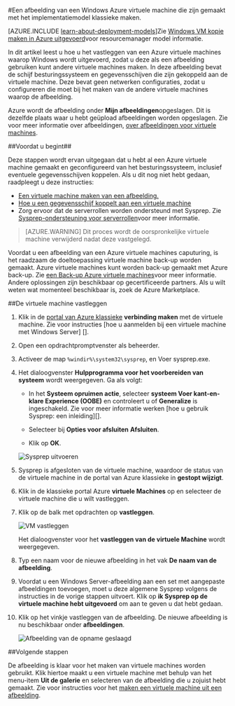 <properties
    pageTitle="Een afbeelding maken van een VM van de Windows Azure | Microsoft Azure"
    description="Een afbeelding van een Windows Azure virtuele machine die zijn gemaakt met het implementatiemodel klassieke maken."
    services="virtual-machines-windows"
    documentationCenter=""
    authors="cynthn"
    manager="timlt"
    editor="tysonn"
    tags="azure-service-management"/>

<tags
    ms.service="virtual-machines-windows"
    ms.workload="infrastructure-services"
    ms.tgt_pltfrm="vm-windows"
    ms.devlang="na"
    ms.topic="article"
    ms.date="09/27/2016"
    ms.author="cynthn"/>

#<a name="capture-an-image-of-an-azure-windows-virtual-machine-created-with-the-classic-deployment-model"></a>Een afbeelding van een Windows Azure virtuele machine die zijn gemaakt met het implementatiemodel klassieke maken.

[AZURE.INCLUDE [learn-about-deployment-models](../../includes/learn-about-deployment-models-classic-include.md)]Zie [Windows VM kopie maken in Azure uitgevoerd](virtual-machines-windows-vhd-copy.md)voor resourcemanager model informatie.


In dit artikel leest u hoe u het vastleggen van een Azure virtuele machines waarop Windows wordt uitgevoerd, zodat u deze als een afbeelding gebruiken kunt andere virtuele machines maken. In deze afbeelding bevat de schijf besturingssysteem en gegevensschijven die zijn gekoppeld aan de virtuele machine. Deze bevat geen netwerken configuraties, zodat u configureren die moet bij het maken van de andere virtuele machines waarop de afbeelding.

Azure wordt de afbeelding onder **Mijn afbeeldingen**opgeslagen. Dit is dezelfde plaats waar u hebt geüpload afbeeldingen worden opgeslagen. Zie voor meer informatie over afbeeldingen, [over afbeeldingen voor virtuele machines](virtual-machines-linux-classic-about-images.md).

##<a name="before-you-begin"></a>Voordat u begint##

Deze stappen wordt ervan uitgegaan dat u hebt al een Azure virtuele machine gemaakt en geconfigureerd van het besturingssysteem, inclusief eventuele gegevensschijven koppelen. Als u dit nog niet hebt gedaan, raadpleegt u deze instructies:

- [Een virtuele machine maken van een afbeelding.](virtual-machines-windows-classic-createportal.md)
- [Hoe u een gegevensschijf koppelt aan een virtuele machine](virtual-machines-windows-classic-attach-disk.md)
- Zorg ervoor dat de serverrollen worden ondersteund met Sysprep. Zie [Sysprep-ondersteuning voor serverrollen](https://msdn.microsoft.com/windows/hardware/commercialize/manufacture/desktop/sysprep-support-for-server-roles)voor meer informatie.

> [AZURE.WARNING] Dit proces wordt de oorspronkelijke virtuele machine verwijderd nadat deze vastgelegd. 

Voordat u een afbeelding van een Azure virtuele machines caputuring, is het raadzaam de doeltoepassing virtuele machine back-up worden gemaakt. Azure virtuele machines kunt worden back-up gemaakt met Azure back-up. Zie [een Back-up Azure virtuele machines](../backup/backup-azure-vms.md)voor meer informatie. Andere oplossingen zijn beschikbaar op gecertificeerde partners. Als u wilt weten wat momenteel beschikbaar is, zoek de Azure Marketplace.


##<a name="capture-the-virtual-machine"></a>De virtuele machine vastleggen

1. Klik in de [portal van Azure klassieke](http://manage.windowsazure.com) **verbinding maken** met de virtuele machine. Zie voor instructies [hoe u aanmelden bij een virtuele machine met Windows Server] [].

2.  Open een opdrachtpromptvenster als beheerder.

3.  Activeer de map `%windir%\system32\sysprep`, en Voer sysprep.exe.

4.  Het dialoogvenster **Hulpprogramma voor het voorbereiden van systeem** wordt weergegeven. Ga als volgt:

    - In het **Systeem opruimen actie**, selecteer **systeem Voer kant-en-klare Experience (OOBE)** en controleert u of **Generalize** is ingeschakeld. Zie voor meer informatie werken [hoe u gebruik Sysprep: een inleiding][].

    - Selecteer bij **Opties voor afsluiten** **Afsluiten**.

    - Klik op **OK**.

    ![Sysprep uitvoeren](./media/virtual-machines-windows-classic-capture-image/SysprepGeneral.png)

7.  Sysprep is afgesloten van de virtuele machine, waardoor de status van de virtuele machine in de portal van Azure klassieke in **gestopt wijzigt**.

8.  Klik in de klassieke portal Azure **virtuele Machines** op en selecteer de virtuele machine die u wilt vastleggen.

9.  Klik op de balk met opdrachten op **vastleggen**.

    ![VM vastleggen](./media/virtual-machines-windows-classic-capture-image/CaptureVM.png)

    Het dialoogvenster voor het **vastleggen van de virtuele Machine** wordt weergegeven.

10. Typ een naam voor de nieuwe afbeelding in het vak **De naam van de afbeelding**.

11. Voordat u een Windows Server-afbeelding aan een set met aangepaste afbeeldingen toevoegen, moet u deze algemene Sysprep volgens de instructies in de vorige stappen uitvoert. Klik op **ik Sysprep op de virtuele machine hebt uitgevoerd** om aan te geven u dat hebt gedaan.

12. Klik op het vinkje vastleggen van de afbeelding. De nieuwe afbeelding is nu beschikbaar onder **afbeeldingen**.

    ![Afbeelding van de opname geslaagd](./media/virtual-machines-windows-classic-capture-image/VMCapturedImageAvailable.png)

##<a name="next-steps"></a>Volgende stappen

De afbeelding is klaar voor het maken van virtuele machines worden gebruikt. Klik hiertoe maakt u een virtuele machine met behulp van het menu-item **Uit de galerie** en selecteren van de afbeelding die u zojuist hebt gemaakt. Zie voor instructies voor het [maken een virtuele machine uit een afbeelding](virtual-machines-windows-classic-createportal.md).



[Hoe kan ik me aanmelden een virtuele machine met Windows Server]: virtual-machines-windows-classic-connect-logon.md
[Het gebruik van Sysprep: een inleiding]: http://technet.microsoft.com/library/bb457073.aspx
[Run Sysprep.exe]: ./media/virtual-machines-capture-image-windows-server/SysprepCommand.png
[Enter Sysprep.exe options]: ./media/virtual-machines-windows-classic-capture-image/SysprepGeneral.png
[The virtual machine is stopped]: ./media/virtual-machines-capture-image-windows-server/SysprepStopped.png
[Capture an image of the virtual machine]: ./media/virtual-machines-windows-classic-capture-image/CaptureVM.png
[Enter the image name]: ./media/virtual-machines-capture-image-windows-server/Capture.png
[Image capture successful]: ./media/virtual-machines-capture-image-windows-server/CaptureSuccess.png
[Use the captured image]: ./media/virtual-machines-capture-image-windows-server/MyImagesWindows.png
